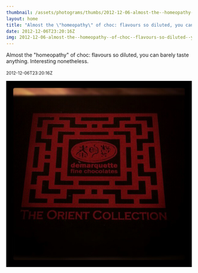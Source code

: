 ```yaml
---
thumbnail: /assets/photograms/thumbs/2012-12-06-almost-the--homeopathy--of-choc--flavours-so-diluted--you-can-barely-taste-anything--interesting-nonetheless-.png
layout: home
title: "Almost the \"homeopathy\" of choc: flavours so diluted, you can barely taste anything. Interesting nonetheless."
date: 2012-12-06T23:20:16Z
img: 2012-12-06-almost-the--homeopathy--of-choc--flavours-so-diluted--you-can-barely-taste-anything--interesting-nonetheless-.jpg
---
```


Almost the "homeopathy" of choc: flavours so diluted, you can barely taste anything. Interesting nonetheless.

<small>2012-12-06T23:20:16Z</small>

![Almost the "homeopathy" of choc: flavours so diluted, you can barely taste anything. Interesting nonetheless.](/assets/photograms/original/2012-12-06-almost-the--homeopathy--of-choc--flavours-so-diluted--you-can-barely-taste-anything--interesting-nonetheless-.jpg)
